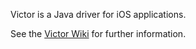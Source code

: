 Victor is a Java driver for iOS applications.

See the [Victor Wiki](http://github.com/dhemery/victor/wiki) for further information.